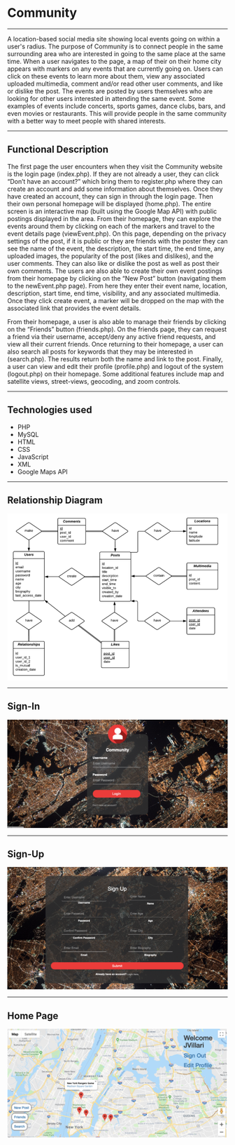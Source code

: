 # Community

---

A location-based social media site showing local events going on within a user's radius. The purpose of Community is to connect people in the same surrounding area who are interested in going to the same place at the same time. When a user navigates to the page, a map of their on their home city appears with markers on any events that are currently going on. Users can click on these events to learn more about them, view any associated uploaded multimedia, comment and/or read other user comments, and like or dislike the post. The events are posted by users themselves who are looking for other users interested in attending the same event. Some examples of events include concerts, sports games, dance clubs, bars, and even movies or restaurants. This will provide people in the same community with a better way to meet people with shared interests.

---

## Functional Description

The first page the user encounters when they visit the Community website is the login page (index.php). If they are not already a user, they can click “Don’t have an account?” which bring them to register.php where they can create an account and add some information about themselves. Once they have created an account, they can sign in through the login page. Then their own personal homepage will be displayed (home.php). The entire screen is an interactive map (built using the Google Map API) with public postings displayed in the area. From their homepage, they can explore the events around them by clicking on each of the markers and travel to the event details page (viewEvent.php). On this page, depending on the privacy settings of the post, if it is public or they are friends with the poster they can see the name of the event, the description, the start time, the end time, any uploaded images, the popularity of the post (likes and dislikes), and the user comments. They can also like or dislike the post as well as post their own comments. The users are also able to create their own event postings from their homepage by clicking on the “New Post” button (navigating them to the newEvent.php page). From here they enter their event name, location, description, start time, end time, visibility, and any associated multimedia. Once they click create event, a marker will be dropped on the map with the associated link that provides the event details.

From their homepage, a user is also able to manage their friends by clicking on the “Friends” button (friends.php). On the friends page, they can request a friend via their username, accept/deny any active friend requests, and view all their current friends. Once returning to their homepage, a user can also search all posts for keywords that they may be interested in (search.php). The results return both the name and link to the post. Finally, a user can view and edit their profile (profile.php) and logout of the system (logout.php) on their homepage. Some additional features include map and satellite views, street-views, geocoding, and zoom controls.

---

## Technologies used

- PHP
- MySQL
- HTML
- CSS
- JavaScript
- XML
- Google Maps API

---

## Relationship Diagram

![Diagram](img/diagram.png)

---

## Sign-In

![SignIn](img/sign-in.png)

---

## Sign-Up

![SignUn](img/sign-up.png)

---

## Home Page

![Home](img/home.png)

